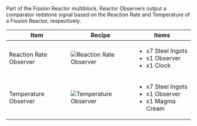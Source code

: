 Part of the Fission Reactor multiblock. Reactor Observers output a comparator redstone signal based on the Reaction Rate and Temperature of a Fission Reactor, respectively.

| Item | Recipe | Items |
|------|--------|-------|
| Reaction Rate Observer | ![Reaction Rate Observer](https://cdn.discordapp.com/attachments/739536694398812230/879560785188253716/reaction_rate_observer.png) | <ul><li>x7 Steel Ingots</li><li>x1 Observer</li><li>x1 Clock</li></ul> |
| Temperature Observer | ![Temperature Observer](https://cdn.discordapp.com/attachments/739536694398812230/879560805832609792/temperature_observer.png) | <ul><li>x7 Steel Ingots</li><li>x1 Observer</li><li>x1 Magma Cream</li></ul> |
